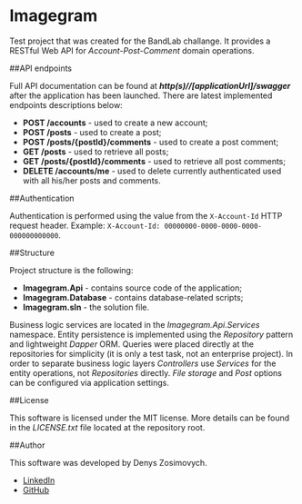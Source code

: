 # Imagegram

Test project that was created for the BandLab challange. It provides a RESTful Web API for *Account-Post-Comment* domain operations.

##API endpoints

Full API documentation can be found at ***http(s)//[applicationUrl]/swagger*** after the application has been launched. There are latest implemented endpoints descriptions below: 

- **POST /accounts** - used to create a new account;
- **POST /posts** - used to create a post;
- **POST /posts/{postId}/comments** - used to create a post comment;
- **GET /posts** - used to retrieve all posts;
- **GET /posts/{postId}/comments** - used to retrieve all post comments;
- **DELETE /accounts/me** - used to delete currently authenticated used with all his/her posts and comments.

##Authentication

Authentication is performed using the value from the `X-Account-Id` HTTP request header. Example: `X-Account-Id: 00000000-0000-0000-0000-000000000000`.

##Structure

Project structure is the following:

- **Imagegram.Api** - contains source code of the application;
- **Imagegram.Database** - contains database-related scripts;
- **Imagegram.sln** - the solution file.

Business logic services are located in the *Imagegram.Api.Services* namespace.
Entity persistence is implemented using the *Repository* pattern and lightweight *Dapper* ORM. Queries were placed directly at the repositories for simplicity (it is only a test task, not an enterprise project).
In order to separate business logic layers *Controllers* use *Services* for the entity operations, not *Repositories* directly.
*File storage* and *Post* options can be configured via application settings.

##License

This software is licensed under the MIT license. More details can be found in the *LICENSE.txt* file located at the repository root.

##Author

This software was developed by Denys Zosimovych.

- [LinkedIn](https://www.linkedin.com/in/denys-zosimovych-9633b311b/)
- [GitHub](https://github.com/unsinedZ)